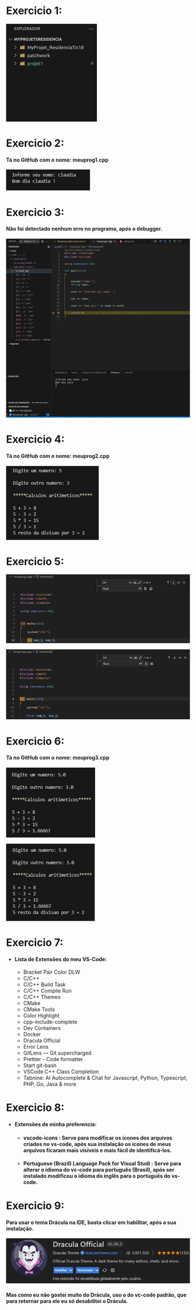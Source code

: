 # Exercicio 1: 

![Alt text](<imgs/Captura de tela de 2023-08-29 08-24-36.png>)

# Exercicio 2:
#### Tá no GitHub com o nome: meuprog1.cpp

![Alt text](imgs/image-1.png)

# Exercicio 3:
#### Não foi detectado nenhum erro no programa, após o debugger.

![Alt text](<imgs/Captura de tela de 2023-08-29 09-18-32.png>)

# Exercicio 4:
#### Tá no GitHub com o nome: meuprog2.cpp

![Alt text](imgs/image.png)

# Exercicio 5:

![Alt text](imgs/image-2.png)

![Alt text](imgs/image-3.png)

# Exercicio 6:
#### Tá no GitHub com o nome: meuprog3.cpp

![Alt text](imgs/image-4.png)

![Alt text](imgs/image-5.png)

# Exercicio 7:

* #### Lista de Extensões do meu VS-Code:
  * Bracket Pair Color DLW
  * C/C++
  * C/C++ Build Task
  * C/C++ Compile Run
  * C/C++ Themes
  * CMake
  * CMake Tools
  * Color Highlight
  * cpp-include-complete
  * Dev Containers
  * Docker
  * Dracula Official
  * Error Lens
  * GitLens — Git supercharged
  * Prettier - Code formatter
  * Start git-bash
  * VSCode C++ Class Completion
  * Tabnine: AI Autocomplete & Chat for Javascript, Python, Typescript, PHP, Go, Java & more

# Exercicio 8:

* #### Extensões de minha preferencia:
    * #### vscode-icons : Serve para modificar os ícones dos arquivos criados no vs-code, após sua instalação os ícones de meus arquivos ficaram mais visíveis e mais fácil de identificá-los.

    * #### Portuguese (Brazil) Language Pack for Visual Studi : Serve para alterar o idioma do vc-code para português (Brasil), após ser instalado modificou o idioma do inglês para o português do vs-code.

# Exercicio 9:
#### Para usar o tema Drácula na IDE, basta clicar em habilitar, após a sua instalação. 

![Alt text](imgs/image-6.png)
#### Mas como eu não gostei muito do Drácula, uso o do vc-code padrão, que para retornar para ele eu só desabilitei o Drácula.
  